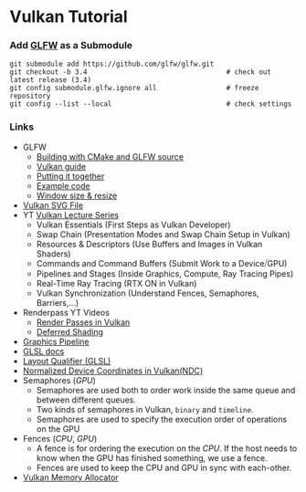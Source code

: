 # Vulkan Tutorial

### Add [GLFW](https://www.glfw.org/) as a Submodule

```shell
git submodule add https://github.com/glfw/glfw.git
git checkout -b 3.4                                  # check out latest release (3.4)
git config submodule.glfw.ignore all                 # freeze repository
git config --list --local                            # check settings
```

### Links

- GLFW
  - [Building with CMake and GLFW source](https://www.glfw.org/docs/latest/build_guide.html#build_link_cmake_source)
  - [Vulkan guide](https://www.glfw.org/docs/3.3/vulkan_guide.html)
  - [Putting it together](https://www.glfw.org/docs/3.3/quick_guide.html#quick_example)
  - [Example code](https://www.glfw.org/documentation.html)
  - [Window size & resize](https://www.glfw.org/docs/3.3/window_guide.html#window_size)
- [Vulkan SVG File](https://github.com/mkohlhaas/Graphviz-Tutorial/blob/main/vulkan.svg)
- YT [Vulkan Lecture Series](https://www.youtube.com/watch?v=tLwbj9qys18&list=PLmIqTlJ6KsE1Jx5HV4sd2jOe3V1KMHHgn)
  - Vulkan Essentials             (First Steps as Vulkan Developer)
  - Swap Chain                    (Presentation Modes and Swap Chain Setup in Vulkan)
  - Resources & Descriptors       (Use Buffers and Images in Vulkan Shaders)
  - Commands and Command Buffers  (Submit Work to a Device⧸GPU)
  - Pipelines and Stages          (Inside Graphics, Compute, Ray Tracing Pipes)
  - Real-Time Ray Tracing         (RTX ON in Vulkan)
  - Vulkan Synchronization        (Understand Fences, Semaphores, Barriers,…)
- Renderpass YT Videos
  - [Render Passes in Vulkan](https://www.youtube.com/watch?v=x2SGVjlVGhE)
  - [Deferred Shading](https://www.youtube.com/watch?v=6Qnv7jssdYc)
- [Graphics Pipeline](https://vulkan-tutorial.com/images/vulkan_simplified_pipeline.svg)
- [GLSL docs](https://docs.gl/#)
- [Layout Qualifier (GLSL)](https://www.khronos.org/opengl/wiki/Layout_Qualifier_(GLSL))
- [Normalized Device Coordinates in Vulkan(NDC)](https://vulkan-tutorial.com/images/normalized_device_coordinates.svg)
- Semaphores (*GPU*)
  - Semaphores are used both to order work inside the same queue and between different queues.
  - Two kinds of semaphores in Vulkan, `binary` and `timeline`.
  - Semaphores are used to specify the execution order of operations on the GPU
- Fences (*CPU*, *GPU*)
  - A fence is for ordering the execution on the *CPU*. If the host needs to know when the GPU has finished something, we use a fence.
  - Fences are used to keep the CPU and GPU in sync with each-other.
- [Vulkan Memory Allocator](https://github.com/GPUOpen-LibrariesAndSDKs/VulkanMemoryAllocator)
